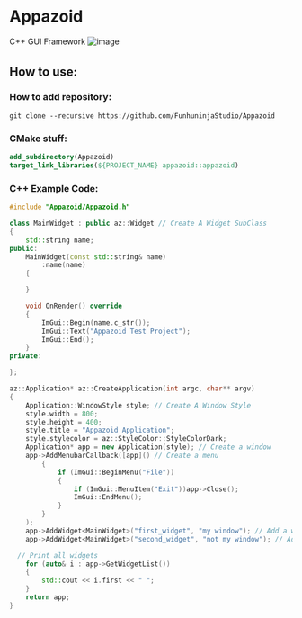 # Appazoid
C++ GUI Framework
![image](https://user-images.githubusercontent.com/51212450/166066016-54110855-11bc-4f02-9253-044e80d2c3c0.png)
######
## How to use:

### How to add repository:
```
git clone --recursive https://github.com/FunhuninjaStudio/Appazoid
```
### CMake stuff:
```CMAKE
add_subdirectory(Appazoid)
target_link_libraries(${PROJECT_NAME} appazoid::appazoid)
```
### C++ Example Code:


```C++
#include "Appazoid/Appazoid.h"

class MainWidget : public az::Widget // Create A Widget SubClass
{
	std::string name;
public:
	MainWidget(const std::string& name)
		:name(name)
	{

	}

	void OnRender() override
	{
		ImGui::Begin(name.c_str());
		ImGui::Text("Appazoid Test Project");
		ImGui::End();
	}
private:

};

az::Application* az::CreateApplication(int argc, char** argv)
{
	Application::WindowStyle style; // Create A Window Style
	style.width = 800;
	style.height = 400;
	style.title = "Appazoid Application";
	style.stylecolor = az::StyleColor::StyleColorDark;
	Application* app = new Application(style); // Create a window
	app->AddMenubarCallback([app]() // Create a menu
		{
			if (ImGui::BeginMenu("File"))
			{
				if (ImGui::MenuItem("Exit"))app->Close();
				ImGui::EndMenu();
			}
		}
	);
	app->AddWidget<MainWidget>("first_widget", "my window"); // Add a widget
	app->AddWidget<MainWidget>("second_widget", "not my window"); // Add a widget

  // Print all widgets
	for (auto& i : app->GetWidgetList())
	{
		std::cout << i.first << " ";
	}
	return app;
}
```
